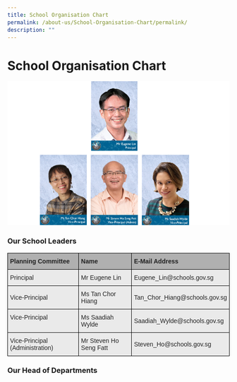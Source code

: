 ```yaml
---
title: School Organisation Chart
permalink: /about-us/School-Organisation-Chart/permalink/
description: ""
---
```

School Organisation Chart
=========================

![](/images/SchoolLeaders.png)

### Our School Leaders

<style type="text/css">
.tg  {border-collapse:collapse;border-spacing:0;}
.tg td{border-color:black;border-style:solid;border-width:1px;font-family:Arial, sans-serif;font-size:14px;
  overflow:hidden;padding:10px 5px;word-break:normal;}
.tg th{border-color:black;border-style:solid;border-width:1px;font-family:Arial, sans-serif;font-size:14px;
  font-weight:normal;overflow:hidden;padding:10px 5px;word-break:normal;}
.tg .tg-y7qa{background-color:#EAEAEA;color:#222;text-align:left;vertical-align:top}
.tg .tg-xxiv{background-color:#B0B0B0;color:#222;font-weight:bold;text-align:left;vertical-align:middle}
.tg .tg-bvia{background-color:#EAEAEA;color:#222;text-align:left;vertical-align:middle}
</style>
<table class="tg">
<thead>
  <tr>
    <th class="tg-xxiv"><span style="color:#222;background-color:#B0B0B0">Planning Committee</span></th>
    <th class="tg-xxiv"><span style="color:#222;background-color:#B0B0B0">Name</span></th>
    <th class="tg-xxiv"><span style="color:#222;background-color:#B0B0B0">E-Mail Address</span></th>
  </tr>
</thead>
<tbody>
  <tr>
    <td class="tg-bvia"><span style="color:#222;background-color:#EAEAEA">Principal</span></td>
    <td class="tg-bvia"><span style="color:#222;background-color:#EAEAEA">Mr Eugene Lin</span></td>
    <td class="tg-bvia"><span style="color:#222;background-color:#EAEAEA">Eugene_Lin@schools.gov.sg</span></td>
  </tr>
  <tr>
    <td class="tg-bvia"><span style="color:#222;background-color:#EAEAEA">Vice-Principal</span></td>
    <td class="tg-bvia"><span style="color:#222;background-color:#EAEAEA">Ms Tan Chor Hiang</span></td>
    <td class="tg-bvia"><span style="color:#222;background-color:#EAEAEA">Tan_Chor_Hiang@schools.gov.sg</span></td>
  </tr>
  <tr>
    <td class="tg-y7qa">Vice-Principal <span style="color:#222;background-color:#EAEAEA"> </span></td>
    <td class="tg-y7qa">Ms Saadiah Wylde<span style="color:#222;background-color:#EAEAEA"> </span></td>
    <td class="tg-bvia"><span style="color:#222;background-color:#EAEAEA">Saadiah_Wylde@schools.gov.sg</span></td>
  </tr>
  <tr>
    <td class="tg-bvia"><span style="color:#222;background-color:#EAEAEA">Vice-Principal (Administration)</span></td>
    <td class="tg-bvia"><span style="color:#222;background-color:#EAEAEA">Mr Steven Ho Seng Fatt</span><br></td>
    <td class="tg-bvia"><span style="color:#222;background-color:#EAEAEA">Steven_Ho@schools.gov.sg</span></td>
  </tr>
</tbody>
</table>

### Our Head of Departments
